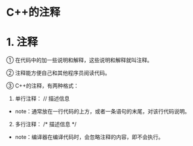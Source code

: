 # C++的注释

# 1. 注释

① 在代码中的加一些说明和解释，这些说明和解释就叫注释。

② 注释能方便自己和其他程序员阅读代码。

③ C++的注释，有两种格式：

1. 单行注释： // 描述信息  
 - note：通常放在一行代码的上方，或者一条语句的末尾，对该行代码说明。
2. 多行注释： /* 描述信息 */  
 - note：编译器在编译代码时，会忽略注释的内容，即不会执行。

